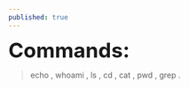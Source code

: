 ```yaml
---
published: true
---
```

<span style=" font-size:37px;"> **Commands:** </span><br/>
> echo , whoami , ls , cd , cat , pwd , grep .